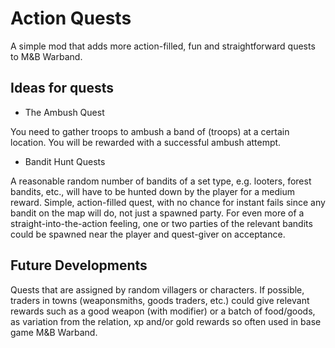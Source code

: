 # Action Quests #

A simple mod that adds more action-filled, fun and straightforward quests to M&B Warband.



## Ideas for quests ##

- The Ambush Quest

You need to gather troops to ambush a band of (troops) at a certain location.
You will be rewarded with a successful ambush attempt.



- Bandit Hunt Quests

A reasonable random number of bandits of a set type, e.g. looters, forest bandits, etc., will have to be hunted down by the player for a medium reward. Simple, action-filled quest, with no chance for instant fails since any bandit on the map will do, not just a spawned party. For even more of a straight-into-the-action feeling, one or two parties of the relevant bandits could be spawned near the player and quest-giver on acceptance.



## Future Developments ##

Quests that are assigned by random villagers or characters.
If possible, traders in towns (weaponsmiths, goods traders, etc.) could give relevant rewards such as a good weapon (with modifier) or a batch of food/goods, as variation from the relation, xp and/or gold rewards so often used in base game M&B Warband.

